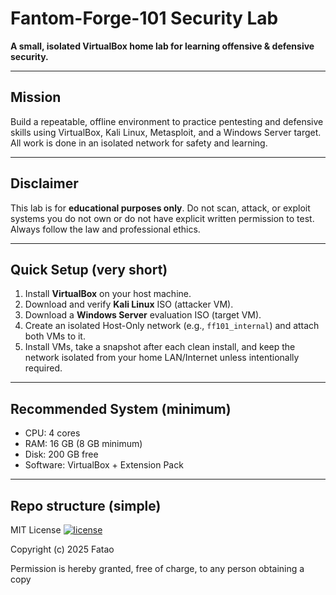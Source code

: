 


# Fantom-Forge-101 Security Lab

**A small, isolated VirtualBox home lab for learning offensive & defensive security.**

---

## Mission
Build a repeatable, offline environment to practice pentesting and defensive skills using VirtualBox, Kali Linux, Metasploit, and a Windows Server target. All work is done in an isolated network for safety and learning.

---

## Disclaimer
This lab is for **educational purposes only**. Do not scan, attack, or exploit systems you do not own or do not have explicit written permission to test. Always follow the law and professional ethics.

---

## Quick Setup (very short)
1. Install **VirtualBox** on your host machine.  
2. Download and verify **Kali Linux** ISO (attacker VM).  
3. Download a **Windows Server** evaluation ISO (target VM).  
4. Create an isolated Host-Only network (e.g., `ff101_internal`) and attach both VMs to it.  
5. Install VMs, take a snapshot after each clean install, and keep the network isolated from your home LAN/Internet unless intentionally required.

---

## Recommended System (minimum)
- CPU: 4 cores  
- RAM: 16 GB (8 GB minimum)  
- Disk: 200 GB free  
- Software: VirtualBox + Extension Pack

---

## Repo structure (simple)






MIT License          [![license](https://img.shields.io/badge/license-MIT-blue.svg)](LICENSE)

Copyright (c) 2025 Fatao

Permission is hereby granted, free of charge, to any person obtaining a copy

